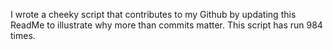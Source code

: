 I wrote a cheeky script that contributes to my Github by updating this ReadMe to illustrate why more than commits matter. This script has run 984 times.